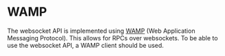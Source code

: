 # WAMP

The websocket API is implemented using [WAMP] (Web Application Messaging
Protocol). This allows for RPCs over websockets.
To be able to use the websocket API, a WAMP client should be used.

[WAMP]: http://wamp.ws/
